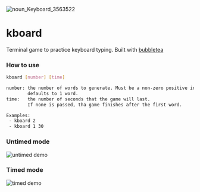 ![noun_Keyboard_3563522](https://user-images.githubusercontent.com/17187770/97167613-7d81fb80-175d-11eb-9f0c-2c335d666d85.png)


# kboard
Terminal game to practice keyboard typing. Built with [bubbletea](https://github.com/charmbracelet/bubbletea)

### How to use
```bash
kboard [number] [time]

number: the number of words to generate. Must be a non-zero positive integer.
        defaults to 1 word.
time:   the number of seconds that the game will last.
        If none is passed, tha game finishes after the first word.

Examples:
 - kboard 2
 - kboard 1 30
 ```

### Untimed mode
![untimed demo](https://user-images.githubusercontent.com/17187770/97121027-d9af3600-16f1-11eb-8d9a-22315ec5f798.gif)


### Timed mode
![timed demo](https://user-images.githubusercontent.com/17187770/97120698-5ee51b80-16ef-11eb-9adf-c134340a72ff.gif)

